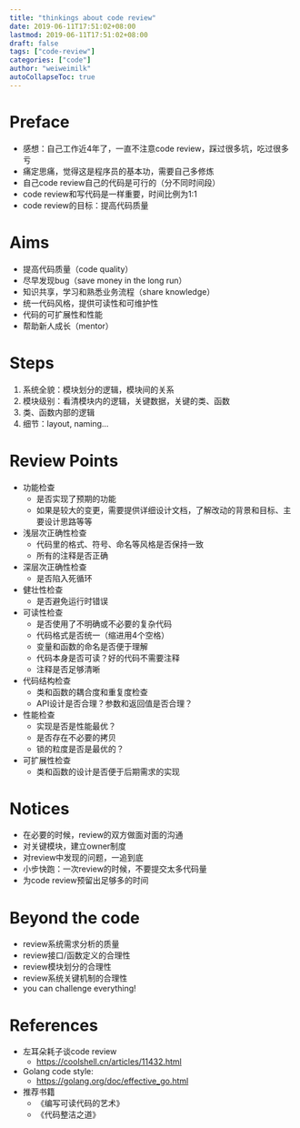 ```yaml
---
title: "thinkings about code review"
date: 2019-06-11T17:51:02+08:00
lastmod: 2019-06-11T17:51:02+08:00
draft: false
tags: ["code-review"]
categories: ["code"]
author: "weiweimilk"
autoCollapseToc: true
---
```


# Preface
* 感想：自己工作近4年了，一直不注意code review，踩过很多坑，吃过很多亏
* 痛定思痛，觉得这是程序员的基本功，需要自己多修炼
* 自己code review自己的代码是可行的（分不同时间段）
* code review和写代码是一样重要，时间比例为1:1
* code review的目标：提高代码质量

# Aims
* 提高代码质量（code quality）
* 尽早发现bug（save money in the long run）
* 知识共享，学习和熟悉业务流程（share knowledge）
* 统一代码风格，提供可读性和可维护性
* 代码的可扩展性和性能
* 帮助新人成长（mentor）

# Steps
1. 系统全貌：模块划分的逻辑，模块间的关系
2. 模块级别：看清模块内的逻辑，关键数据，关键的类、函数
3. 类、函数内部的逻辑
4. 细节：layout, naming...

# Review Points
* 功能检查
    * 是否实现了预期的功能
    * 如果是较大的变更，需要提供详细设计文档，了解改动的背景和目标、主要设计思路等等
* 浅层次正确性检查
    * 代码里的格式、符号、命名等风格是否保持一致
    * 所有的注释是否正确
* 深层次正确性检查
    * 是否陷入死循环
* 健壮性检查
    * 是否避免运行时错误
* 可读性检查
    * 是否使用了不明确或不必要的复杂代码
    * 代码格式是否统一（缩进用4个空格）
    * 变量和函数的命名是否便于理解
    * 代码本身是否可读？好的代码不需要注释
    * 注释是否足够清晰
* 代码结构检查
    * 类和函数的耦合度和重复度检查
    * API设计是否合理？参数和返回值是否合理？
* 性能检查
    * 实现是否是性能最优？
    * 是否存在不必要的拷贝
    * 锁的粒度是否是最优的？
* 可扩展性检查
    * 类和函数的设计是否便于后期需求的实现

# Notices
* 在必要的时候，review的双方做面对面的沟通
* 对关键模块，建立owner制度
* 对review中发现的问题，一追到底
* 小步快跑：一次review的时候，不要提交太多代码量
* 为code review预留出足够多的时间

# Beyond the code
* review系统需求分析的质量
* review接口/函数定义的合理性
* review模块划分的合理性
* review系统关键机制的合理性
* you can challenge everything!

# References
* 左耳朵耗子谈code review
    * https://coolshell.cn/articles/11432.html
* Golang code style:
    * https://golang.org/doc/effective_go.html
* 推荐书籍
    * 《编写可读代码的艺术》
    * 《代码整洁之道》





